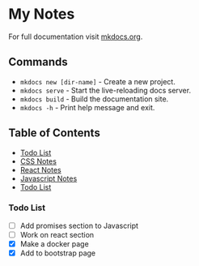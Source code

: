 # My Notes
For full documentation visit [mkdocs.org](https://www.mkdocs.org).

## Commands
* `mkdocs new [dir-name]` - Create a new project.
* `mkdocs serve` - Start the live-reloading docs server.
* `mkdocs build` - Build the documentation site.
* `mkdocs -h` - Print help message and exit.


## Table of Contents
* [Todo List](#todo-list)
* [CSS Notes](css.md)
* [React Notes](react.md)
* [Javascript Notes](javascript.md)
* [Todo List](#Todo-list)


### Todo List
* [ ] Add promises section to Javascript
* [ ] Work on react section
* [x] Make a docker page
* [x] Add to bootstrap page